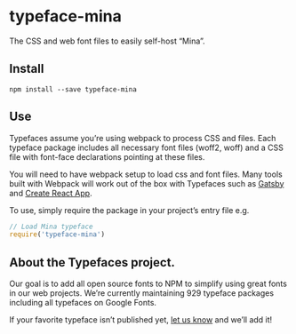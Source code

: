 
# typeface-mina

The CSS and web font files to easily self-host “Mina”.

## Install

`npm install --save typeface-mina`

## Use

Typefaces assume you’re using webpack to process CSS and files. Each typeface
package includes all necessary font files (woff2, woff) and a CSS file with
font-face declarations pointing at these files.

You will need to have webpack setup to load css and font files. Many tools built
with Webpack will work out of the box with Typefaces such as [Gatsby](https://github.com/gatsbyjs/gatsby)
and [Create React App](https://github.com/facebookincubator/create-react-app).

To use, simply require the package in your project’s entry file e.g.

```javascript
// Load Mina typeface
require('typeface-mina')
```

## About the Typefaces project.

Our goal is to add all open source fonts to NPM to simplify using great fonts in
our web projects. We’re currently maintaining 929 typeface packages
including all typefaces on Google Fonts.

If your favorite typeface isn’t published yet, [let us know](https://github.com/KyleAMathews/typefaces)
and we’ll add it!
